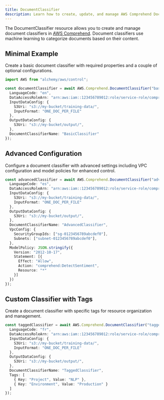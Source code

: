 ```yaml
---
title: DocumentClassifier
description: Learn how to create, update, and manage AWS Comprehend DocumentClassifiers using Alchemy Cloud Control.
---
```


The DocumentClassifier resource allows you to create and manage document classifiers in [AWS Comprehend](https://docs.aws.amazon.com/comprehend/latest/userguide/). Document classifiers use machine learning to categorize documents based on their content.

## Minimal Example

Create a basic document classifier with required properties and a couple of optional configurations.

```ts
import AWS from "alchemy/aws/control";

const documentClassifier = await AWS.Comprehend.DocumentClassifier("basicClassifier", {
  LanguageCode: "en",
  DataAccessRoleArn: "arn:aws:iam::123456789012:role/service-role/comprehend-access",
  InputDataConfig: {
    S3Uri: "s3://my-bucket/training-data/",
    InputFormat: "ONE_DOC_PER_FILE"
  },
  OutputDataConfig: {
    S3Uri: "s3://my-bucket/output/",
  },
  DocumentClassifierName: "BasicClassifier"
});
```

## Advanced Configuration

Configure a document classifier with advanced settings including VPC configuration and model policies for enhanced control.

```ts
const advancedClassifier = await AWS.Comprehend.DocumentClassifier("advancedClassifier", {
  LanguageCode: "es",
  DataAccessRoleArn: "arn:aws:iam::123456789012:role/service-role/comprehend-access",
  InputDataConfig: {
    S3Uri: "s3://my-bucket/training-data/",
    InputFormat: "ONE_DOC_PER_FILE"
  },
  OutputDataConfig: {
    S3Uri: "s3://my-bucket/output/",
  },
  DocumentClassifierName: "AdvancedClassifier",
  VpcConfig: {
    SecurityGroupIds: ["sg-0123456789abcdef0"],
    Subnets: ["subnet-0123456789abcdef0"],
  },
  ModelPolicy: JSON.stringify({
    Version: "2012-10-17",
    Statement: [{
      Effect: "Allow",
      Action: "comprehend:DetectSentiment",
      Resource: "*"
    }]
  })
});
```

## Custom Classifier with Tags

Create a document classifier with specific tags for resource organization and management.

```ts
const taggedClassifier = await AWS.Comprehend.DocumentClassifier("taggedClassifier", {
  LanguageCode: "fr",
  DataAccessRoleArn: "arn:aws:iam::123456789012:role/service-role/comprehend-access",
  InputDataConfig: {
    S3Uri: "s3://my-bucket/training-data/",
    InputFormat: "ONE_DOC_PER_FILE"
  },
  OutputDataConfig: {
    S3Uri: "s3://my-bucket/output/",
  },
  DocumentClassifierName: "TaggedClassifier",
  Tags: [
    { Key: "Project", Value: "NLP" },
    { Key: "Environment", Value: "Production" }
  ]
});
```